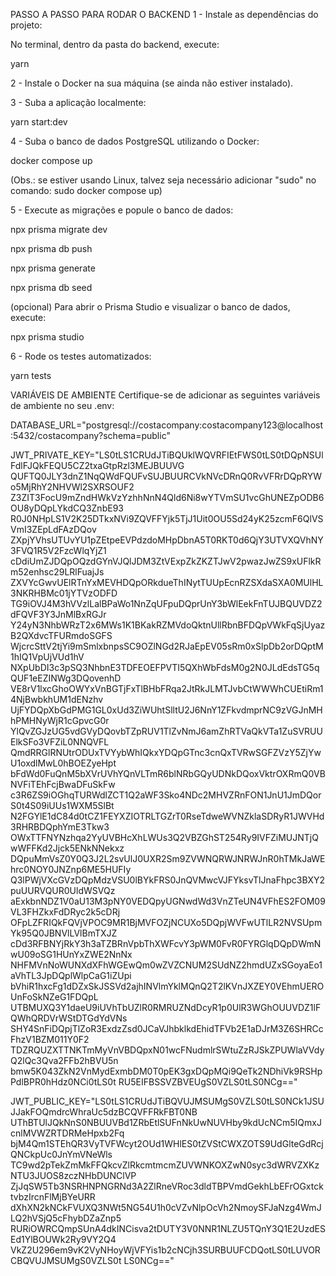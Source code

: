 PASSO A PASSO PARA RODAR O BACKEND
1 - Instale as dependências do projeto:

No terminal, dentro da pasta do backend, execute:

yarn

2 - Instale o Docker na sua máquina (se ainda não estiver instalado).

3 - Suba a aplicação localmente:

yarn start:dev

4 - Suba o banco de dados PostgreSQL utilizando o Docker:

docker compose up

(Obs.: se estiver usando Linux, talvez seja necessário adicionar "sudo" no comando: sudo docker compose up)

5 - Execute as migrações e popule o banco de dados:

npx prisma migrate dev

npx prisma db push

npx prisma generate

npx prisma db seed

(opcional) Para abrir o Prisma Studio e visualizar o banco de dados, execute:

npx prisma studio

6 - Rode os testes automatizados:

yarn tests

VARIÁVEIS DE AMBIENTE
Certifique-se de adicionar as seguintes variáveis de ambiente no seu .env:

DATABASE_URL="postgresql://costacompany:costacompany123@localhost:5432/costacompany?schema=public"

JWT_PRIVATE_KEY="LS0tLS1CRUdJTiBQUklWQVRFIEtFWS0tLS0tDQpNSUlFdlFJQkFEQU5CZ2txaGtpRzl3MEJBUUVG
QUFTQ0JLY3dnZ1NqQWdFQUFvSUJBUURCVkNVcDRnQ0RvVFRrDQpRYWo5MjRhY2NHVWl2SXRSOUF2
Z3ZIT3FocU9mZndHWkVzYzhhNnN4Qld6Ni8wYTVmSU1vcGhUNEZpODB6OU8yDQpLYkdCQ3ZnbE93
R0J0NHpLS1V2K25DTkxNVi9ZQVFFYjk5TjJ1Uit0OU5Sd24yK25zcmF6QlVSVmI3ZEpLdFAzDQov
ZXpjYVhsUTUvYU1pZEtpeEVPdzdoMHpDbnA5T0RKT0d6QjY3UTVXQVhNY3FVQ1R5V2FzcWlqYjZ1
cDdiUmZJDQpOQzdGYnVJQlJDM3ZtVExpZkZKZTJwV2pwazJwZS9xUFlkRm52enhsc29LRlFuajJs
ZXVYcGwvUElRTnYxMEVHDQpORkdueThINytTUUpEcnRZSXdaSXA0MUlHL3NKRHBMc01jYTVzODFD
TG9iOVJ4M3hVVzlLalBPaWo1NnZqUFpuDQprUnY3bWlEekFnTUJBQUVDZ2dFQVF3Y3JnMlBxRGJr
Y24yN3NhbWRzT2x6MWs1K1BKakRZMVdoQktnUllRbnBFDQpVWkFqSjUyazB2QXdvcTFURmdoSGFS
WjcrcSttV2tjYi9mSmlxbnpsSC9OZlNGd2RJaEpEV05sRm0xSlpDb2orDQptM1hIQ1VpUjVUd1hV
NXpUbDI3c3pSQ3NhbnE3TDFEOEFPVTI5QXhWbFdsM0g2N0JLdEdsTG5qQUF1eEZINWg3DQovenhD
VE8rV1lxcGhoOWYxVnBGTjFxTlBHbFRqa2JtRkJLMTJvbCtWWWhCUEtiRm14NjBwbkhUM1dENzhv
UjFYDQpXbGdPMG1GL0xUd3ZiWUhtSlltU2J6NnY1ZFkvdmprNC9zVGJnMHhPMHNyWjR1cGpvcG0r
YlQvZGJzUG5vdGVyDQovbTZpRUV1TlZvNmJ6amZhRTVaQkVTa1ZuSVRUUElkSFo3VFZiL0NNQVFL
QmdRRGlRNUtrODUxTVYybWhIQkxYDQpGTnc3cnQxTVRwSGFZVzY5ZjYwU1oxdlMwL0hBOEZyeHpt
bFdWd0FuQnM5bXVrUVhYQnVLTmR6blNRbGQyUDNkDQoxVktrOXRmQ0VBNVFiTEhFcjBwaDFuSkFw
c3R6ZS9iOGhqTURWdlZCT1Q2aWF3Sko4NDc2MHVZRnFON1JnU1JmDQorS0t4S09iUUs1WXM5SlBt
N2FGYlE1dC84d0tCZ1FEYXZIOTRLTGZrT0RseTdweWVNZklaSDRyR1JWVHd3RHRBDQphYmE3Tkw3
OWxTTFNYNzhqa2YyUVBHcXhLWUs3Q2VBZGhST254Ry9IVFZiMUJNTjQwWFFKd2Jjck5ENkNNekxz
DQpuMmVsZ0Y0Q3J2L2svUlJ0UXR2Sm9ZVWNQRWJNRWJnR0hTMkJaWEhrc0NOY0JNZnp6ME5HUFIy
Q3lPWjVXcGVzDQpMdzVSU0lBYkFRS0JnQVMwcVJFYksvTlJnaFhpc3BXY2puUURVQUR0UldWSVQz
aExkbnNDZ1V0aU13M3pNY0VEDQpyUGNwdWd3VnZTeUN4VFhES2FOM09VL3FHZkxFdDRyc2k5cDRj
OFpLZFRIQkFQVjVPOC9MR1BjMVFOZjNCUXo5DQpjWVFwUTlLR2NVSUpmYk95Q0JBNVlLVlBmTXJZ
cDd3RFBNYjRkY3h3aTZBRnVpbThXWFcvY3pWM0FvR0FYRGlqDQpDWmNwU09oSG1HUnYxZWE2NnNx
NHFMVnNoWUNXdXFhWGEwQm0wZVZCNUM2SUdNZ2hmdUZxSGoyaEo1aVhTL3JpDQplWlpCaG1iZUpi
bVhiR1hxcFg1dDZxSkJSSVd2ajhINVlmYklMQnQ2T2lKVnJXZEY0VEhmUEROUnFoSkNZeG1FDQpL
UTBMUXQ3Y1daeU9iUVhTbUZlR0RMRUZNdDcyR1p0UlR3WGhOUUVDZ1lFQWhQRDVrWStDTGdYdVNs
SHY4SnFiDQpjTlZoR3ExdzZsd0JCaVJhbklkdEhidTFVb2E1aDJrM3Z6SHRCcFhzV1BZM011Y0F2
TDZRQUZXTTNKTmMyVnVBDQpxN01wcFNudmlrSWtuZzRJSkZPUWlaVVdyQ2lQc3Qva2FFb2hBVU5n
bmw5K043ZkN2VnMydExmbDM0T0pEK3gxDQpMQi9QeTk2NDhiVk9RSHpPdlBPR0hHdz0NCi0tLS0t
RU5EIFBSSVZBVEUgS0VZLS0tLS0NCg=="

JWT_PUBLIC_KEY="LS0tLS1CRUdJTiBQVUJMSUMgS0VZLS0tLS0NCk1JSUJJakFOQmdrcWhraUc5dzBCQVFFRkFBT0NB
UThBTUlJQkNnS0NBUUVBd1ZRbEtlSUFnNkUwNUVHby9kdUcNCm5IQmxJcnlMVWZRTDRMeHpxb2Fq
bjM4Qm1STEhQR3VyTVFWcyt2OUd1WHlES0tZVStCWXZOTS9UdGlteGdRcjQNCkpUc0JnYmVNeWls
TC9wd2pTekZmMkFFQkcvZlRkcmtmcmZUVWNKOXZwN0syc3dWRVZXKzNTU3JUOS8zczNHbDUNClVP
ZjJqSW5Tb3NSRHNPNGRNd3A2ZlRneVRoc3dldTBPVmdGekhLbEFrOGxtcktvbzIrcnFlMjBYeURR
dXhXN2kNCkFVUXQ3NWt5NG54U1h0cVZvNlpOcVh2NmoySFJaNzg4WmJLQ2hVSjQ5cFhybDZaZnp5
RURiOWRCQmpSUnA4dkINCisva2tDUTY3V0NNR1NLZU5TQnY3Q1E2UzdESEd1YlBOUWk2Ry9VY2Q4
VkZ2U296em9vK2VyNHoyWjVFYis1b2cNCjh3SURBUUFCDQotLS0tLUVORCBQVUJMSUMgS0VZLS0t
LS0NCg=="
